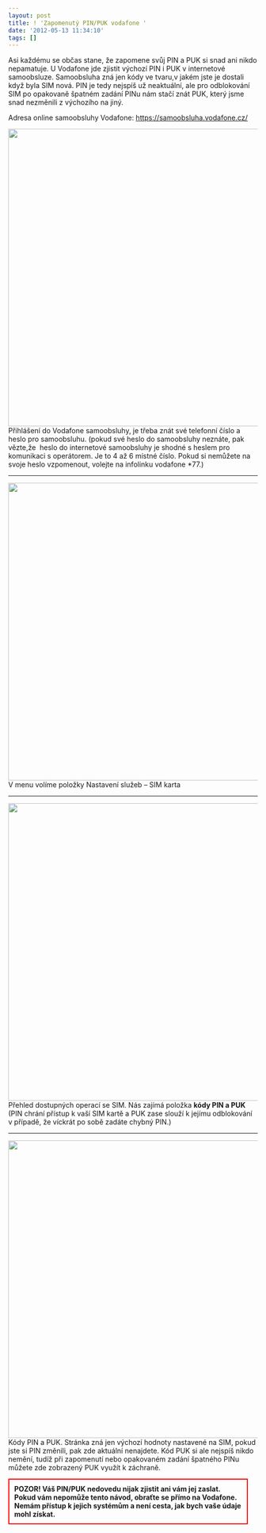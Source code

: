 ```yaml
---
layout: post
title: ! 'Zapomenutý PIN/PUK vodafone '
date: '2012-05-13 11:34:10'
tags: []
---
```

Asi každému se občas stane, že zapomene svůj PIN a PUK si snad ani nikdo nepamatuje. U Vodafone jde zjistit výchozí PIN i PUK v internetové samoobsluze. Samoobsluha zná jen kódy ve tvaru,v jakém jste je dostali když byla SIM nová. PIN je tedy nejspíš už neaktuální, ale pro odblokování SIM po opakovaně špatném zadání PINu nám stačí znát PUK, který jsme snad nezměnili z výchozího na jiný.

<p>Adresa online samoobsluhy Vodafone: <a href="https://samoobsluha.vodafone.cz/">https://samoob­sluha.vodafone­.cz/</a></p>
<p><img src="http://www.tomas-dvorak.cz/images/82t.png" alt="" width="600" /> <br />Přihlášení do Vodafone samoobsluhy, je třeba znát své telefonní číslo a heslo pro samoobsluhu. (pokud své heslo do samoobsluhy neznáte, pak vězte,že  heslo do internetové samoobsluhy je shodné s heslem pro komunikaci s operátorem. Je to 4 až 6 místné číslo. Pokud si nemůžete na svoje heslo vzpomenout, volejte na infolinku vodafone *77.)</p>
<hr />
<p><img src="http://www.tomas-dvorak.cz/images/83t.png" alt="" width="600" /> <br />V menu volíme položky Nastavení služeb – SIM karta</p>
<hr />
<p><img src="http://www.tomas-dvorak.cz/images/84t.png" alt="" width="600" /> <br />Přehled dostupných operací se SIM. Nás zajímá položka <strong>kódy PIN a PUK</strong> (PIN chrání přístup k vaší SIM kartě a PUK zase slouží k jejímu odblokování v případě, že víckrát po sobě zadáte chybný PIN.)</p>
<hr />
<p><img src="http://www.tomas-dvorak.cz/images/86t.png" alt="" width="600" /> <br />Kódy PIN a PUK. Stránka zná jen výchozí hodnoty nastavené na SIM, pokud jste si PIN změnili, pak zde aktuální nenajdete. Kód PUK si ale nejspíš nikdo nemění, tudíž při zapomenutí nebo opakovaném zadání špatného PINu můžete zde zobrazený PUK využít k záchraně.</p>
<p style="border: 2px solid red; padding: 10px; margin-right: 20px;"><strong>POZOR! Váš PIN/PUK nedovedu nijak zjistit ani vám jej zaslat. Pokud vám nepomůže tento návod, obraťte se přímo na Vodafone. Nemám přístup k jejich systémům a není cesta, jak bych vaše údaje mohl získat.</strong></p>
